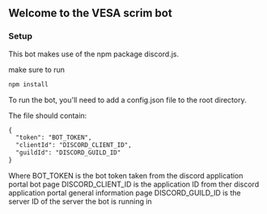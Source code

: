 ## Welcome to the VESA scrim bot

### Setup
This bot makes use of the npm package discord.js.

make sure to run
```sh
npm install
```

To run the bot, you'll need to add a config.json file to the root directory.

The file should contain:
```markdown
{
  "token": "BOT_TOKEN",
  "clientId": "DISCORD_CLIENT_ID",
  "guildId": "DISCORD_GUILD_ID"
}
```

Where BOT_TOKEN is the bot token taken from the discord application portal bot page
DISCORD_CLIENT_ID is the application ID from ther discord application portal general information page
DISCORD_GUILD_ID is the server ID of the server the bot is running in
